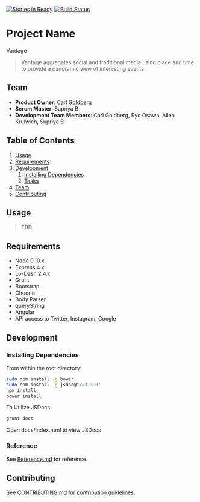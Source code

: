 [![Stories in Ready](https://badge.waffle.io/mountain-device/Global-View.png?label=ready&title=Ready)](https://waffle.io/mountain-device/Global-View)
[![Build Status](https://travis-ci.org/mountain-device/Global-View.svg)](https://travis-ci.org/mountain-device/Global-View)
# Project Name
Vantage
> Vantage aggregates social and traditional media using place and time to provide a panoramic view of interesting events.

## Team

  - __Product Owner__: Carl Goldberg
  - __Scrum Master__: Supriya B
  - __Development Team Members__: Carl Goldberg, Ryo Osawa, Allen Krulwich, Supriya B
  
## Table of Contents

1. [Usage](#Usage)
1. [Requirements](#requirements)
1. [Development](#development)
    1. [Installing Dependencies](#installing-dependencies)
    1. [Tasks](#tasks)
1. [Team](#team)
1. [Contributing](#contributing)

## Usage

> TBD

## Requirements

- Node 0.10.x
- Express 4.x
- Lo-Dash 2.4.x
- Grunt
- Bootstrap
- Cheerio
- Body Parser
- queryString
- Angular
- API access to Twitter, Instagram, Google

## Development

### Installing Dependencies

From within the root directory:

```sh
sudo npm install -g bower
sudo npm install -g jsdoc@"<=3.3.0"
npm install
bower install
```

To Utilize JSDocs:
```sh
grunt docs
```
Open docs/index.html to view JSDocs

### Reference 

See [Reference.md](https://github.com/EXPLOSIVE-FALCON/Global-View/blob/master/reference.md) for reference.

<!-- ### Roadmap

View the project roadmap [here](LINK_TO_PROJECT_ISSUES) -->


## Contributing

See [CONTRIBUTING.md](CONTRIBUTING.md) for contribution guidelines.
